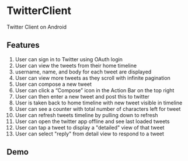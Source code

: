 # TwitterClient
Twitter Client on Android

## Features
1. User can sign in to Twitter using OAuth login
2. User can view the tweets from their home timeline
3. username, name, and body for each tweet are displayed
4. User can view more tweets as they scroll with infinite pagination
5. User can compose a new tweet
6. User can click a “Compose” icon in the Action Bar on the top right
7. User can then enter a new tweet and post this to twitter
8. User is taken back to home timeline with new tweet visible in timeline
9. User can see a counter with total number of characters left for tweet
10. User can refresh tweets timeline by pulling down to refresh
11. User can open the twitter app offline and see last loaded tweets
12. User can tap a tweet to display a "detailed" view of that tweet
13. User can select "reply" from detail view to respond to a tweet

## Demo

